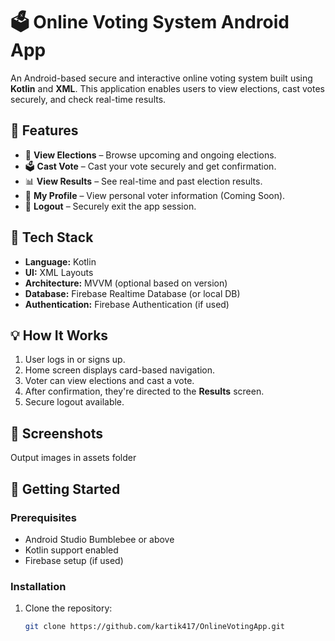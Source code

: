 # 🗳️ Online Voting System Android App

An Android-based secure and interactive online voting system built using **Kotlin** and **XML**. This application enables users to view elections, cast votes securely, and check real-time results.

## 📱 Features

- 🧾 **View Elections** – Browse upcoming and ongoing elections.
- 🗳️ **Cast Vote** – Cast your vote securely and get confirmation.
- 📊 **View Results** – See real-time and past election results.
- 👤 **My Profile** – View personal voter information (Coming Soon).
- 🚪 **Logout** – Securely exit the app session.

## 🧰 Tech Stack

- **Language:** Kotlin  
- **UI:** XML Layouts  
- **Architecture:** MVVM (optional based on version)  
- **Database:** Firebase Realtime Database (or local DB)  
- **Authentication:** Firebase Authentication (if used)  

## 💡 How It Works

1. User logs in or signs up.
2. Home screen displays card-based navigation.
3. Voter can view elections and cast a vote.
4. After confirmation, they're directed to the **Results** screen.
5. Secure logout available.

## 📸 Screenshots

Output images in assets folder


## 🚀 Getting Started

### Prerequisites

- Android Studio Bumblebee or above
- Kotlin support enabled
- Firebase setup (if used)

### Installation

1. Clone the repository:
   ```bash
   git clone https://github.com/kartik417/OnlineVotingApp.git
